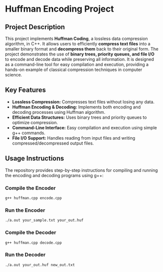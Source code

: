 # Huffman Encoding Project

## Project Description

This project implements **Huffman Coding**, a lossless data compression algorithm, in C++. It allows users to efficiently **compress text files** into a smaller binary format and **decompress them** back to their original form. The project demonstrates the use of **binary trees, priority queues, and file I/O** to encode and decode data while preserving all information. It is designed as a command-line tool for easy compilation and execution, providing a hands-on example of classical compression techniques in computer science.

## Key Features

* **Lossless Compression:** Compresses text files without losing any data.
* **Huffman Encoding & Decoding:** Implements both encoding and decoding processes using Huffman algorithm.
* **Efficient Data Structures:** Uses binary trees and priority queues to optimize compression.
* **Command-Line Interface:** Easy compilation and execution using simple g++ commands.
* **File I/O Support:** Handles reading from input files and writing compressed/decompressed output files.

## Usage Instructions

The repository provides step-by-step instructions for compiling and running the encoding and decoding programs using g++:

### Compile the Encoder

```
g++ huffman.cpp encode.cpp
```

### Run the Encoder

```
./a.out your_sample.txt your_out.huf
```

### Compile the Decoder

```
g++ huffman.cpp decode.cpp
```

### Run the Decoder

```
./a.out your_out.huf new_out.txt
```
